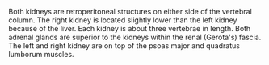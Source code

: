 Both kidneys are retroperitoneal structures on either side of the vertebral column. The right kidney is located slightly lower than the left kidney because of the liver. Each kidney is about three vertebrae in length. Both adrenal glands are superior to the kidneys within the renal (Gerota's) fascia. The left and right kidney are on top of the psoas major and quadratus lumborum muscles.